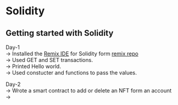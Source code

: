 # Solidity
<h2>Getting started with Solidity</h2>
Day-1<br>
-> Installed the <a href="https://remix.ethereum.org/#lang=en&optimize=false&runs=200&evmVersion=null&version=soljson-v0.8.26+commit.8a97fa7a.js">Remix IDE</a> for Solidity form <a href="https://github.com/ethereum/remix-desktop">remix repo</a><br>
-> Used GET and SET transactions.<br>
-> Printed Hello world.<br>
-> Used constucter and functions to pass the values.<br>

Day-2<br>
-> Wrote a smart contract to add or delete an NFT form an account<br>
-> 
